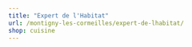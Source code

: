 ```yaml
---
title: "Expert de l'Habitat"
url: /montigny-les-cormeilles/expert-de-lhabitat/
shop: cuisine
---
```

